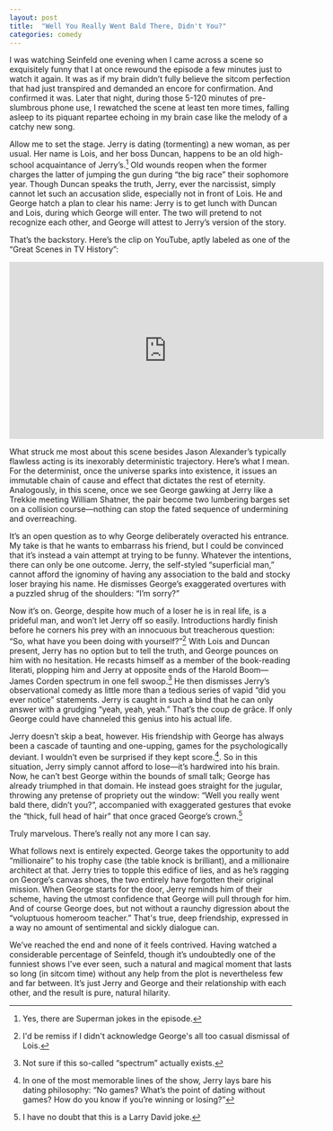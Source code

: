 ```yaml
---
layout: post
title:  "Well You Really Went Bald There, Didn't You?"
categories: comedy
---
```


I was watching Seinfeld one evening when I came across a scene so exquisitely funny that I at once rewound the episode a few minutes just to watch it again. It was as if my brain didn’t fully believe the sitcom perfection that had just transpired and demanded an encore for confirmation. And confirmed it was. Later that night, during those 5-120 minutes of pre-slumbrous phone use, I rewatched the scene at least ten more times, falling asleep to its piquant repartee echoing in my brain case like the melody of a catchy new song.

Allow me to set the stage. Jerry is dating (tormenting) a new woman, as per usual. Her name is Lois, and her boss Duncan, happens to be an old high-school acquaintance of Jerry’s.[^1] Old wounds reopen when the former charges the latter of jumping the gun during “the big race” their sophomore year. Though Duncan speaks the truth, Jerry, ever the narcissist, simply cannot let such an accusation slide, especially not in front of Lois. He and George hatch a plan to clear his name: Jerry is to get lunch with Duncan and Lois, during which George will enter. The two will pretend to not recognize each other, and George will attest to Jerry’s version of the story.

That’s the backstory. Here’s the clip on YouTube, aptly labeled as one of the “Great Scenes in TV History”:
<iframe width="560" height="315" src="https://www.youtube.com/embed/GRRix62Xgx4" frameborder="0" allowfullscreen></iframe>

What struck me most about this scene besides Jason Alexander’s typically flawless acting is its inexorably deterministic trajectory. Here’s what I mean. For the determinist, once the universe sparks into existence, it issues an immutable chain of cause and effect that dictates the rest of eternity. Analogously, in this scene, once we see George gawking at Jerry like a Trekkie meeting William Shatner, the pair become two lumbering barges set on a collision course—nothing can stop the fated sequence of undermining and overreaching.

It’s an open question as to why George deliberately overacted his entrance. My take is that he wants to embarrass his friend, but I could be convinced that it’s instead a vain attempt at trying to be funny. Whatever the intentions, there can only be one outcome. Jerry, the self-styled “superficial man,” cannot afford the ignominy of having any association to the bald and stocky loser braying his name. He dismisses George’s exaggerated overtures with a puzzled shrug of the shoulders: “I’m sorry?”

Now it’s on. George, despite how much of a loser he is in real life, is a prideful man, and won’t let Jerry off so easily. Introductions hardly finish before he corners his prey with an innocuous but treacherous question: “So, what have you been doing with yourself?”[^2] With Lois and Duncan present, Jerry has no option but to tell the truth, and George pounces on him with no hesitation. He recasts himself as a member of the book-reading literati, plopping him and Jerry at opposite ends of the Harold Boom—James Corden spectrum in one fell swoop.[^3] He then dismisses Jerry’s observational comedy as little more than a tedious series of vapid “did you ever notice” statements. Jerry is caught in such a bind that he can only answer with a grudging “yeah, yeah, yeah.” That’s the coup de grâce. If only George could have channeled this genius into his actual life.

Jerry doesn’t skip a beat, however. His friendship with George has always been a cascade of taunting and one-upping, games for the psychologically deviant. I wouldn’t even be surprised if they kept score.[^4]. So in this situation, Jerry simply cannot afford to lose—it’s hardwired into his brain. Now, he can’t best George within the bounds of small talk; George has already triumphed in that domain. He instead goes straight for the jugular, throwing any pretense of propriety out the window: “Well you really went bald there, didn’t you?”, accompanied with exaggerated gestures that evoke the “thick, full head of hair” that once graced George’s crown.[^5]

Truly marvelous. There’s really not any more I can say.

What follows next is entirely expected. George takes the opportunity to add “millionaire” to his trophy case (the table knock is brilliant), and a millionaire architect at that. Jerry tries to topple this edifice of lies, and as he’s ragging on George’s canvas shoes, the two entirely have forgotten their original mission. When George starts for the door, Jerry reminds him of their scheme, having the utmost confidence that George will pull through for him. And of course George does, but not without a raunchy digression about the “voluptuous homeroom teacher.” That's true, deep friendship, expressed in a way no amount of sentimental and sickly dialogue can.

We’ve reached the end and none of it feels contrived. Having watched a considerable percentage of Seinfeld, though it’s undoubtedly one of the funniest shows I’ve ever seen, such a natural and magical moment that lasts so long (in sitcom time) without any help from the plot is nevertheless few and far between. It’s just Jerry and George and their relationship with each other, and the result is pure, natural hilarity.

[^1]: Yes, there are Superman jokes in the episode.
[^2]: I'd be remiss if I didn't acknowledge George's all too casual dismissal of Lois.
[^3]: Not sure if this so-called “spectrum” actually exists.
[^4]: In one of the most memorable lines of the show, Jerry lays bare his dating philosophy: “No games? What’s the point of dating without games? How do you know if you’re winning or losing?”
[^5]: I have no doubt that this is a Larry David joke.
